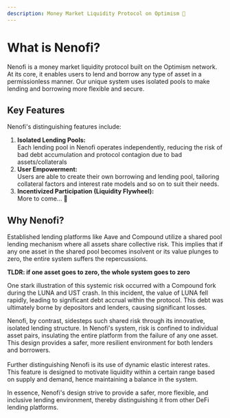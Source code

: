 ```yaml
---
description: Money Market Liquidity Protocol on Optimism 🔴
---
```


# What is Nenofi?

Nenofi is a money market liquidity protocol built on the Optimism network. At its core, it enables users to lend and borrow any type of asset in a permissionless manner. Our unique system uses isolated pools to make lending and borrowing more flexible and secure.

## Key Features

Nenofi's distinguishing features include:

1. &#x20;**Isolated Lending Pools:**\
   Each lending pool in Nenofi operates independently, reducing the risk of bad debt accumulation and protocol contagion due to bad assets/collaterals
2. **User Empowerment:** \
   Users are able to create their own borrowing and lending pool, tailoring collateral factors and interest rate models and so on to suit their needs.
3. **Incentivized Participation (Liquidity Flywheel):** \
   More to come... 👀&#x20;

## Why Nenofi?

Established lending platforms like Aave and Compound utilize a shared pool lending mechanism where all assets share collective risk. This implies that if any one asset in the shared pool becomes insolvent or its value plunges to zero, the entire system suffers the repercussions.

**TLDR: if one asset goes to zero, the whole system goes to zero**

One stark illustration of this systemic risk occurred with a Compound fork during the LUNA and UST crash. In this incident, the value of LUNA fell rapidly, leading to significant debt accrual within the protocol. This debt was ultimately borne by depositors and lenders, causing significant losses.

Nenofi, by contrast, sidesteps such shared risk through its innovative, isolated lending structure. In Nenofi's system, risk is confined to individual asset pairs, insulating the entire platform from the failure of any one asset. This design provides a safer, more resilient environment for both lenders and borrowers.\
\
Further distinguishing Nenofi is its use of dynamic elastic interest rates. This feature is designed to motivate liquidity within a certain range based on supply and demand, hence maintaining a balance in the system.&#x20;

In essence, Nenofi's design strive to provide a safer, more flexible, and inclusive lending environment, thereby distinguishing it from other DeFi lending platforms.
